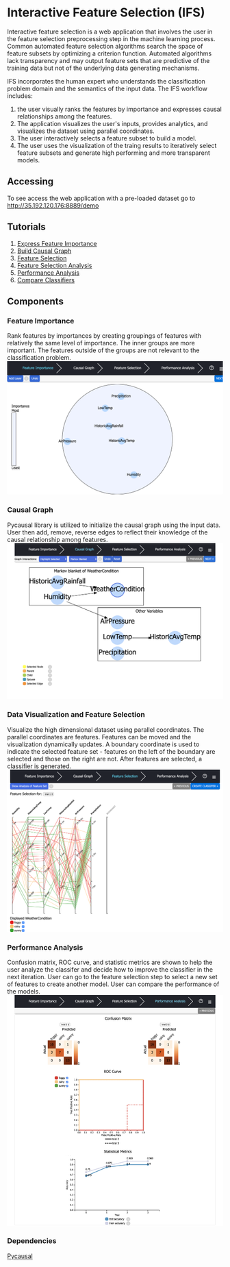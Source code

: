 # Interactive Feature Selection (IFS)
Interactive feature selection is a web application that involves the user in the feature selection preprocessing step in the machine learning process. Common automated feature selection algorithms search the space of feature subsets by optimizing a criterion function. Automated algorithms lack transparency and may output feature sets that are predictive of the training data but not of the underlying data generating mechanisms.

IFS incorporates the human expert who understands the classification problem domain and the semantics of the input data. The IFS workflow includes:
1. the user visually ranks the features by importance and expresses causal relationships among the features. 
2. The application visualizes the user's inputs, provides analytics, and visualizes the dataset using parallel coordinates. 
3. The user interactively selects a feature subset to build a model. 
4. The user uses the visualization of the traing results to iteratively select feature subsets and generate high performing and more transparent models. 

## Accessing
To see access the web application with a pre-loaded dataset go to http://35.192.120.176:8889/demo

## Tutorials 
1. [Express Feature Importance](https://screencast-o-matic.com/watch/cqV3rX3ZtO)
2. [Build Causal Graph](https://screencast-o-matic.com/watch/cqehqu00u4)
3. [Feature Selection](https://screencast-o-matic.com/watch/cqV0nP3ZsW)
4. [Feature Selection Analysis](https://screencast-o-matic.com/watch/cqV3rb3ZtL)
5. [Performance Analysis](https://screencast-o-matic.com/watch/cqnXnj37X7)
6. [Compare Classifiers](https://screencast-o-matic.com/watch/cqnXn73728)


## Components
### Feature Importance 
Rank features by importances by creating groupings of features with relatively the same level of importance. The inner groups are more important. The features outside of the groups are not relevant to the classification problem. 
<br/>
![Feature Importance](./images/FeatureImportance.png)

### Causal Graph
Pycausal library is utilized to initialize the causal graph using the input data. User then add, remove, reverse edges to reflect their knowledge of the causal relationship among features. <br/>
![Causal Graph](./images/CausalGraph.png)

### Data Visualization and Feature Selection 
Visualize the high dimensional dataset using parallel coordinates. The parallel coordinates are features. Features can be moved and the visualization dynamically updates. A boundary coordinate is used to indicate the selected feature set - features on the left of the boundary are selected and those on the right are not. After features are selected, a classifier is generated.<br/>
![Feature Selection](./images/ParallelCoordinates.png)

### Performance Analysis
Confusion matrix, ROC curve, and statistic metrics are shown to help the user analyze the classifer and decide how to improve the classifier in the next iteration. User can go to the feature selection step to select a new set of features to create another model. User can compare the performance of the models. <br/>
![Performance Analysis](./images/PerformanceAnalysis.png)

### Dependencies
[Pycausal](https://github.com/bd2kccd/py-causal)

